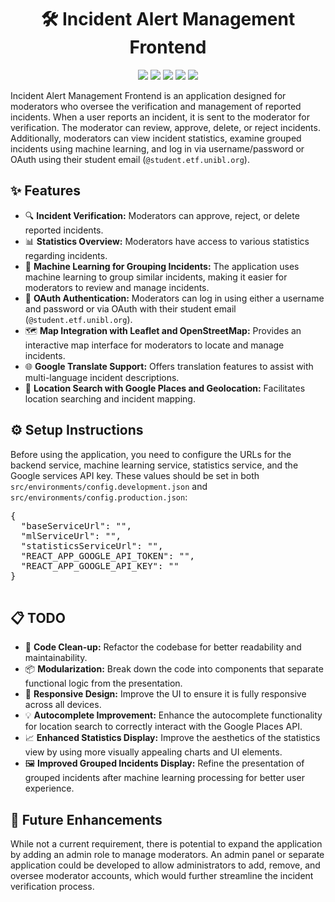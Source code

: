 <!DOCTYPE html>
<html>
<body>
   <h1 align="center">🛠️ Incident Alert Management Frontend</h1>

  <p align="center">
    <img src="https://img.shields.io/badge/React-Frontend-blue?logo=react" />
    <img src="https://img.shields.io/badge/Redux-State_Management-purple?logo=redux&logoColor=white" />
    <img src="https://img.shields.io/badge/Docker-Containerized-2496ed?logo=docker&logoColor=white" />
    <img src="https://img.shields.io/badge/Google_Maps_API-Enabled-yellow?logo=googlemaps&logoColor=white" />
    <img src="https://img.shields.io/badge/Google_Translate_API-Integrated-lightgrey?logo=googletranslate&logoColor=white" />
  </p>
    <p>
        Incident Alert Management Frontend is an application designed for moderators who oversee the verification and management of reported incidents. When a user reports an incident, it is sent to the moderator for verification. The moderator can review, approve, delete, or reject incidents. Additionally, moderators can view incident statistics, examine grouped incidents using machine learning, and log in via username/password or OAuth using their student email (<code>@student.etf.unibl.org</code>).
    </p>

  <h2>✨ Features</h2>
    <ul>
        <li>🔍 <strong>Incident Verification:</strong> Moderators can approve, reject, or delete reported incidents.</li>
        <li>📊 <strong>Statistics Overview:</strong> Moderators have access to various statistics regarding incidents.</li>
        <li>🤖 <strong>Machine Learning for Grouping Incidents:</strong> The application uses machine learning to group similar incidents, making it easier for moderators to review and manage incidents.</li>
        <li>🔐 <strong>OAuth Authentication:</strong> Moderators can log in using either a username and password or via OAuth with their student email (<code>@student.etf.unibl.org</code>).</li>
        <li>🗺️ <strong>Map Integration with Leaflet and OpenStreetMap:</strong> Provides an interactive map interface for moderators to locate and manage incidents.</li>
        <li>🌐 <strong>Google Translate Support:</strong> Offers translation features to assist with multi-language incident descriptions.</li>
        <li>📍 <strong>Location Search with Google Places and Geolocation:</strong> Facilitates location searching and incident mapping.</li>
    </ul>

  <h2>⚙️ Setup Instructions</h2>
    <p>
        Before using the application, you need to configure the URLs for the backend service, machine learning service, statistics service, and the Google services API key. These values should be set in both <code>src/environments/config.development.json</code> and <code>src/environments/config.production.json</code>:
    </p>
    <pre>
{
  "baseServiceUrl": "",
  "mlServiceUrl": "",
  "statisticsServiceUrl": "",
  "REACT_APP_GOOGLE_API_TOKEN": "",
  "REACT_APP_GOOGLE_API_KEY": ""
}
    </pre>

  <h2>📋 TODO</h2>
    <ul>
        <li>🧹 <strong>Code Clean-up:</strong> Refactor the codebase for better readability and maintainability.</li>
        <li>📦 <strong>Modularization:</strong> Break down the code into components that separate functional logic from the presentation.</li>
        <li>📱 <strong>Responsive Design:</strong> Improve the UI to ensure it is fully responsive across all devices.</li>
        <li>💡 <strong>Autocomplete Improvement:</strong> Enhance the autocomplete functionality for location search to correctly interact with the Google Places API.</li>
        <li>📈 <strong>Enhanced Statistics Display:</strong> Improve the aesthetics of the statistics view by using more visually appealing charts and UI elements.</li>
        <li>🖼️ <strong>Improved Grouped Incidents Display:</strong> Refine the presentation of grouped incidents after machine learning processing for better user experience.</li>
    </ul>

  <h2>🚀 Future Enhancements</h2>
    <p>
        While not a current requirement, there is potential to expand the application by adding an admin role to manage moderators. An admin panel or separate application could be developed to allow administrators to add, remove, and oversee moderator accounts, which would further streamline the incident verification process.
    </p>
</body>
</html>
